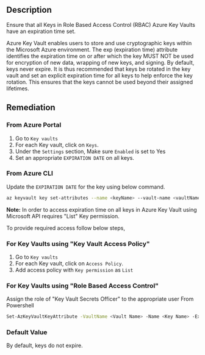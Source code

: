 ## Description

Ensure that all Keys in Role Based Access Control (RBAC) Azure Key Vaults have an expiration time set.

Azure Key Vault enables users to store and use cryptographic keys within the Microsoft Azure environment. The exp (expiration time) attribute identifies the expiration time on or after which the key MUST NOT be used for encryption of new data, wrapping of new keys, and signing. By default, keys never expire. It is thus recommended that keys be rotated in the key vault and set an explicit expiration time for all keys to help enforce the key rotation. This ensures that the keys cannot be used beyond their assigned lifetimes.

## Remediation

### From Azure Portal

1. Go to `Key vaults`
2. For each Key vault, click on `Keys`.
3. Under the `Settings` section, Make sure `Enabled` is set to Yes
4. Set an appropriate `EXPIRATION DATE` on all keys.

### From Azure CLI

Update the `EXPIRATION DATE` for the key using below command.

```bash
az keyvault key set-attributes --name <keyName> --vault-name <vaultName> -- expires Y-m-d'T'H:M:S'Z'
```

**Note:** In order to access expiration time on all keys in Azure Key Vault using Microsoft API requires "List" Key permission.

To provide required access follow below steps,

### For Key Vaults using "Key Vault Access Policy"

1. Go to `Key vaults`
2. For each Key vault, click on `Access Policy`.
3. Add access policy with `Key permission` as `List`

### For Key Vaults using "Role Based Access Control"

Assign the role of "Key Vault Secrets Officer" to the appropriate user From Powershell

```bash
Set-AzKeyVaultKeyAttribute -VaultName <Vault Name> -Name <Key Name> -Expires <DateTime>
```

### Default Value

By default, keys do not expire.
